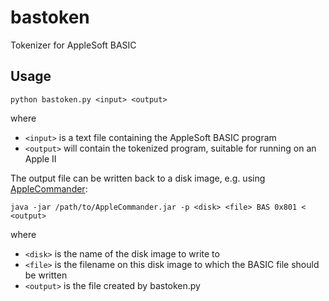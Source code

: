 # bastoken
Tokenizer for AppleSoft BASIC

## Usage

`python bastoken.py <input> <output>`

where
* `<input>` is a text file containing the AppleSoft BASIC program
* `<output>` will contain the tokenized program, suitable for running on an Apple II

The output file can be written back to a disk image, e.g. using [AppleCommander](https://applecommander.github.io/):

`java -jar /path/to/AppleCommander.jar -p <disk> <file> BAS 0x801 < <output>`

where
* `<disk>` is the name of the disk image to write to
* `<file>` is the filename on this disk image to which the BASIC file should be written
* `<output>` is the file created by bastoken.py